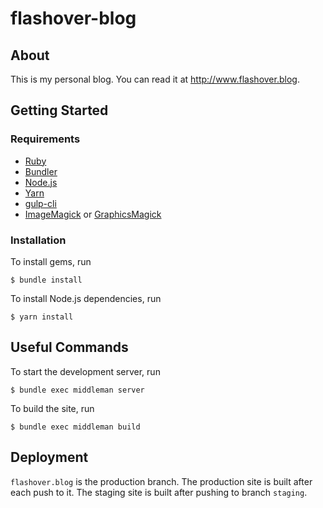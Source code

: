# flashover-blog

## About

This is my personal blog. You can read it at <http://www.flashover.blog>.

## Getting Started

### Requirements

* [Ruby](https://www.ruby-lang.org/en/)
* [Bundler](http://bundler.io/)
* [Node.js](https://nodejs.org/en/)
* [Yarn](https://yarnpkg.com/lang/en/)
* [gulp-cli](https://gulpjs.com/)
* [ImageMagick](https://www.imagemagick.org/) or [GraphicsMagick](http://www.graphicsmagick.org/)

### Installation

To install gems, run

```
$ bundle install
```

To install Node.js dependencies, run

```
$ yarn install
```

## Useful Commands

To start the development server, run

    $ bundle exec middleman server

To build the site, run

    $ bundle exec middleman build

## Deployment

`flashover.blog` is the production branch. The production site is built after each push to it. The staging site is built after pushing to branch `staging`.
